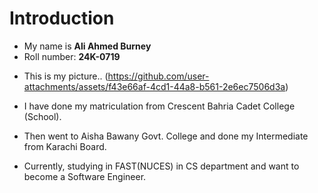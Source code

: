 # Introduction

- My name is **Ali Ahmed Burney**
- Roll number: **24K-0719**
* This is my picture.. (https://github.com/user-attachments/assets/f43e66af-4cd1-44a8-b561-2e6ec7506d3a)
+ I have done my matriculation from Crescent Bahria Cadet College (School).
- Then went to Aisha Bawany Govt. College and done my Intermediate from Karachi Board.
* Currently, studying in FAST(NUCES) in CS department and want to become a Software Engineer.
